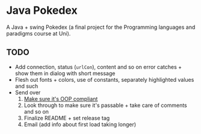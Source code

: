 # Java Pokedex

A Java + swing Pokedex (a final project for the Programming languages and paradigms course at Uni).

## TODO

- Add connection, status (`urlCon`), content and so on error catches + show them in dialog with short message
- Flesh out fonts + colors, use of constants, separately highlighted values and such
- Send over
	1. [Make sure it's OOP compliant](https://chatgpt.com/c/684809ed-71cc-8012-af80-2ef2483b0f6f)
    2. Look through to make sure it's passable + take care of comments and so on
    <!-- -->
	3. Finalize README + set release tag
	4. Email (add info about first load taking longer)
